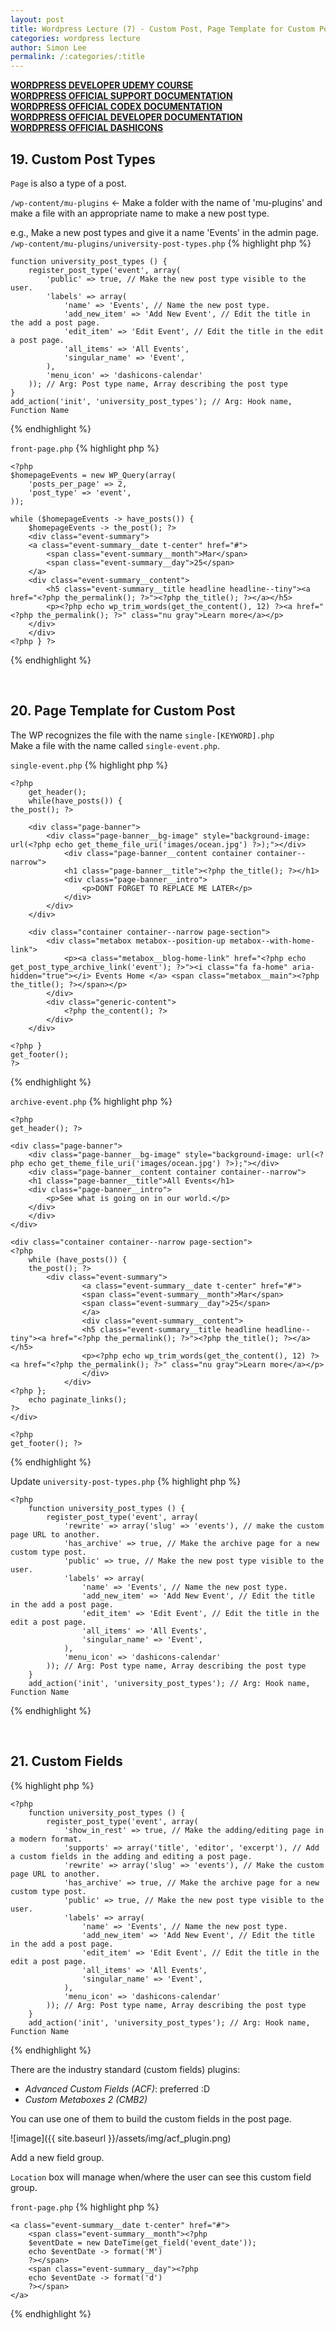 ```yaml
---
layout: post
title: Wordpress Lecture (7) - Custom Post, Page Template for Custom Post, Custom Fields
categories: wordpress lecture
author: Simon Lee
permalink: /:categories/:title
---
```


<strong>[WORDPRESS DEVELOPER UDEMY COURSE][wp-udemy]</strong>  
<strong>[WORDPRESS OFFICIAL SUPPORT DOCUMENTATION][wp-support]</strong>  
<strong>[WORDPRESS OFFICIAL CODEX DOCUMENTATION][wp-codex]</strong>  
<strong>[WORDPRESS OFFICIAL DEVELOPER DOCUMENTATION][wp-dev]</strong>  
<strong>[WORDPRESS OFFICIAL DASHICONS][wp-dashicons]</strong>

## 19. Custom Post Types

`Page` is also a type of a post.

`/wp-content/mu-plugins` <- Make a folder with the name of 'mu-plugins' and make a file with an appropriate name to make a new post type.

e.g.,
Make a new post types and give it a name 'Events' in the admin page.  
`/wp-content/mu-plugins/university-post-types.php`
{% highlight php %}

    function university_post_types () {
        register_post_type('event', array(
            'public' => true, // Make the new post type visible to the user.
            'labels' => array(
                'name' => 'Events', // Name the new post type.
                'add_new_item' => 'Add New Event', // Edit the title in the add a post page.
                'edit_item' => 'Edit Event', // Edit the title in the edit a post page.
                'all_items' => 'All Events',
                'singular_name' => 'Event',
            ),
            'menu_icon' => 'dashicons-calendar'
        )); // Arg: Post type name, Array describing the post type
    }
    add_action('init', 'university_post_types'); // Arg: Hook name, Function Name

{% endhighlight %}

`front-page.php`
{% highlight php %}

    <?php
    $homepageEvents = new WP_Query(array(
        'posts_per_page' => 2,
        'post_type' => 'event',
    ));

    while ($homepageEvents -> have_posts()) {
        $homepageEvents -> the_post(); ?>
        <div class="event-summary">
        <a class="event-summary__date t-center" href="#">
            <span class="event-summary__month">Mar</span>
            <span class="event-summary__day">25</span>
        </a>
        <div class="event-summary__content">
            <h5 class="event-summary__title headline headline--tiny"><a href="<?php the_permalink(); ?>"><?php the_title(); ?></a></h5>
            <p><?php echo wp_trim_words(get_the_content(), 12) ?><a href="<?php the_permalink(); ?>" class="nu gray">Learn more</a></p>
        </div>
        </div>
    <?php } ?>

{% endhighlight %}

<br>

## 20. Page Template for Custom Post

The WP recognizes the file with the name `single-[KEYWORD].php`  
Make a file with the name called `single-event.php`.

`single-event.php`
{% highlight php %}

    <?php
        get_header();
        while(have_posts()) {
    the_post(); ?>

        <div class="page-banner">
            <div class="page-banner__bg-image" style="background-image: url(<?php echo get_theme_file_uri('images/ocean.jpg') ?>);"></div>
                <div class="page-banner__content container container--narrow">
                <h1 class="page-banner__title"><?php the_title(); ?></h1>
                <div class="page-banner__intro">
                    <p>DONT FORGET TO REPLACE ME LATER</p>
                </div>
            </div>
        </div>

        <div class="container container--narrow page-section">
            <div class="metabox metabox--position-up metabox--with-home-link">
                <p><a class="metabox__blog-home-link" href="<?php echo get_post_type_archive_link('event'); ?>"><i class="fa fa-home" aria-hidden="true"></i> Events Home </a> <span class="metabox__main"><?php the_title(); ?></span></p>
            </div>
            <div class="generic-content">
                <?php the_content(); ?>
            </div>
        </div>

    <?php }
    get_footer();
    ?>

{% endhighlight %}

`archive-event.php`
{% highlight php %}

    <?php
    get_header(); ?>

    <div class="page-banner">
        <div class="page-banner__bg-image" style="background-image: url(<?php echo get_theme_file_uri('images/ocean.jpg') ?>);"></div>
        <div class="page-banner__content container container--narrow">
        <h1 class="page-banner__title">All Events</h1>
        <div class="page-banner__intro">
            <p>See what is going on in our world.</p>
        </div>
        </div>
    </div>

    <div class="container container--narrow page-section">
    <?php
        while (have_posts()) {
        the_post(); ?>
            <div class="event-summary">
                    <a class="event-summary__date t-center" href="#">
                    <span class="event-summary__month">Mar</span>
                    <span class="event-summary__day">25</span>
                    </a>
                    <div class="event-summary__content">
                    <h5 class="event-summary__title headline headline--tiny"><a href="<?php the_permalink(); ?>"><?php the_title(); ?></a></h5>
                    <p><?php echo wp_trim_words(get_the_content(), 12) ?><a href="<?php the_permalink(); ?>" class="nu gray">Learn more</a></p>
                    </div>
                </div>
    <?php };
        echo paginate_links();
    ?>
    </div>

    <?php
    get_footer(); ?>

{% endhighlight %}

Update `university-post-types.php`
{% highlight php %}

    <?php
        function university_post_types () {
            register_post_type('event', array(
                'rewrite' => array('slug' => 'events'), // make the custom page URL to another.
                'has_archive' => true, // Make the archive page for a new custom type post.
                'public' => true, // Make the new post type visible to the user.
                'labels' => array(
                    'name' => 'Events', // Name the new post type.
                    'add_new_item' => 'Add New Event', // Edit the title in the add a post page.
                    'edit_item' => 'Edit Event', // Edit the title in the edit a post page.
                    'all_items' => 'All Events',
                    'singular_name' => 'Event',
                ),
                'menu_icon' => 'dashicons-calendar'
            )); // Arg: Post type name, Array describing the post type
        }
        add_action('init', 'university_post_types'); // Arg: Hook name, Function Name

{% endhighlight %}

<br>

## 21. Custom Fields

{% highlight php %}

    <?php
        function university_post_types () {
            register_post_type('event', array(
                'show_in_rest' => true, // Make the adding/editing page in a modern format.
                'supports' => array('title', 'editor', 'excerpt'), // Add a custom fields in the adding and editing a post page.
                'rewrite' => array('slug' => 'events'), // Make the custom page URL to another.
                'has_archive' => true, // Make the archive page for a new custom type post.
                'public' => true, // Make the new post type visible to the user.
                'labels' => array(
                    'name' => 'Events', // Name the new post type.
                    'add_new_item' => 'Add New Event', // Edit the title in the add a post page.
                    'edit_item' => 'Edit Event', // Edit the title in the edit a post page.
                    'all_items' => 'All Events',
                    'singular_name' => 'Event',
                ),
                'menu_icon' => 'dashicons-calendar'
            )); // Arg: Post type name, Array describing the post type
        }
        add_action('init', 'university_post_types'); // Arg: Hook name, Function Name

{% endhighlight %}

There are the industry standard (custom fields) plugins:

- <i>Advanced Custom Fields (ACF)</i>: preferred :D
- <i>Custom Metaboxes 2 (CMB2)</i>

You can use one of them to build the custom fields in the post page.

![image]({{ site.baseurl }}/assets/img/acf_plugin.png)

Add a new field group.

`Location` box will manage when/where the user can see this custom field group.

`front-page.php`
{% highlight php %}

    <a class="event-summary__date t-center" href="#">
        <span class="event-summary__month"><?php
        $eventDate = new DateTime(get_field('event_date'));
        echo $eventDate -> format('M')
        ?></span>
        <span class="event-summary__day"><?php
        echo $eventDate -> format('d')
        ?></span>
    </a>

{% endhighlight %}

<br>
<br>
<br>

[wp-udemy]: https://www.udemy.com/course/become-a-wordpress-developer-php-javascript/learn/lecture/6896262?start=0#overview
[wp-support]: https://wordpress.org/support/
[wp-codex]: https://codex.wordpress.org/
[wp-dev]: https://developer.wordpress.org/
[wp-dashicons]: https://developer.wordpress.org/resource/dashicons/#star-half
